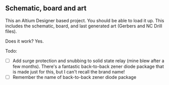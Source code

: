 ## Schematic, board and art
This an Altium Designer based project. You should be able to load it up. This includes the schematic, board, and last generated art (Gerbers and NC Drill files).

Does it work? Yes.

Todo:
- [ ] Add surge protection and snubbing to solid state relay (mine blew after a few months). There's a fantastic back-to-back zener diode package that is made just for this, but I can't recall the brand name!
- [ ] Remember the name of back-to-back zener diode package